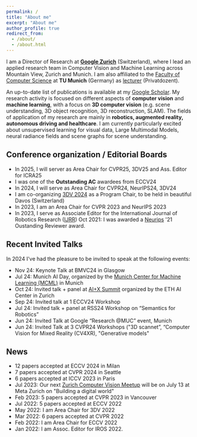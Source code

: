 ```yaml
---
permalink: /
title: "About me"
excerpt: "About me"
author_profile: true
redirect_from: 
  - /about/
  - /about.html
---
```


I am a Director of Research at **[Google Zurich](https://research.google/people/FedericoTombari/)** (Switzerland), where I lead an applied research team in Computer Vision and Machine Learning across Mountain View, Zurich and Munich. I am also affiliated to the [Faculty of Computer Science](https://www.in.tum.de/startseite/) at **TU Munich** (Germany) as [lecturer](https://www.in.tum.de/campar/members/senior-research-scientists/federico-tombari/) (Privatdozent). 

An up-to-date list of publications is available at my [Google Scholar](https://scholar.google.de/citations?user=TFsE4BIAAAAJ&hl=en). My research activity is focused on different aspects of **computer vision** and **machine learning**, with a focus on **3D computer vision** (e.g. scene understanding, 3D object recognition, 3D reconstruction, SLAM). The fields of application of my research are mainly in **robotics, augmented reality, autonomous driving and healthcare**. I am currently particularly excited about unsupervised learning for visual data, Large Multimodal Models, neural radiance fields and scene graphs for scene understanding. 

## Conference organization / Editorial Boards

* In 2025, I will server as Area Chair for CVPR25, 3DV25 and Ass. Editor for ICRA25
* I was one of the **Outstanding AC** awardees from ECCV24 
* In 2024, I will serve as Area Chair for CVPR24, NeurIPS24, 3DV24
* I am co-organizing [3DV 2024](https://3dvconf.github.io/2024/) as a Program Chair, to be held in beautiful Davos (Switzerland) 
* In 2023, I am an Area Chair for CVPR 2023 and NeurIPS 2023
* In 2023, I serve as Associate Editor for the International Journal of Robotics Research ([IJRR](https://journals.sagepub.com/home/ijr))
   Oct 2021: I was awarded a [Neurips](https://nips.cc/Conferences/2021/) '21 Oustanding Reviewer award.

## Recent Invited Talks 

In 2024 I've had the pleasure to be invited to speak at the following events:

* Nov 24: Keynote Talk at BMVC24 in Glasgow
* Jul 24: Munich AI Day, organized by the [Munich Center for Machine Learning (MCML)](https://mcml.ai/) in Munich
* Oct 24: Invited talk + panel at [AI+X Summit](https://www.plusx.ai/) organized by the ETH AI Center in Zurich
* Sep 24: Invited talk at 1 ECCV24 Workshop
* Jul 24: Invited talk + panel at RSS24 Workshop on “Semantics for Robotics”
* Jun 24: Invited Talk at Google “Research @MUC” event, Munich
* Jun 24: Invited Talk at 3 CVPR24 Workshops ("3D scannet”, “Computer Vision for Mixed Reality (CV4XR), "Generative models"


## News

* 12 papers accepted at ECCV 2024 in Milan
* 7 papers accepted at CVPR 2024 in Seattle
* 6 papers accepted at ICCV 2023 in Paris
* Jul 2023: Our next [Zurich Computer Vision Meetup](https://www.meetup.com/computervisionzurich/events/294328111/) will be on July 13 at Meta Zurich on "Building a digital world" 
* Feb 2023: 5 papers accepted at CVPR 2023 in Vancouver
* Jul 2022: 5 papers accepted at ECCV 2022
* May 2022: I am Area Chair for 3DV 2022
* Mar 2022: 6 papers accepted at CVPR 2022
* Feb 2022: I am Area Chair for ECCV 2022
* Jan 2022: I am Assoc. Editor for IROS 2022. 


